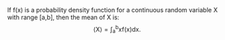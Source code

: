 If f(x) is a probability density function for a continuous random
variable X with range [a,b], then the mean of X is:
$$\langle \mathrm{X} \rangle = \int _{\mathrm{a}} ^{\mathrm{b}}
\mathrm{xf(x)dx} .$$

